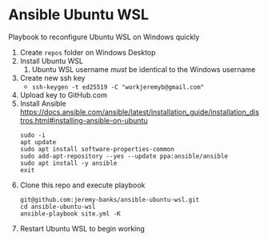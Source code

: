 # Ansible Ubuntu WSL
Playbook to reconfigure Ubuntu WSL on Windows quickly

1. Create `repos` folder on Windows Desktop
1. Install Ubuntu WSL
   1. Ubuntu WSL username *must* be identical to the Windows username
1. Create new ssh key
   - `ssh-keygen -t ed25519 -C "workjeremyb@gmail.com"`
1. Upload key to GitHub.com
1. Install Ansible
   https://docs.ansible.com/ansible/latest/installation_guide/installation_distros.html#installing-ansible-on-ubuntu
   ```
   sudo -i
   apt update
   sudo apt install software-properties-common
   sudo add-apt-repository --yes --update ppa:ansible/ansible
   sudo apt install -y ansible
   exit
   ```
1. Clone this repo and execute playbook
   ```
   git@github.com:jeremy-banks/ansible-ubuntu-wsl.git
   cd ansible-ubuntu-wsl
   ansible-playbook site.yml -K
   ```
1. Restart Ubuntu WSL to begin working
